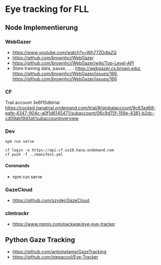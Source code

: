 # Eye tracking for FLL

## Node Implementierung

### WebGazer

* https://www.youtube.com/watch?v=Wh77ZGdIaZQ
* https://github.com/brownhci/WebGazer
* https://github.com/brownhci/WebGazer/wiki/Top-Level-API
* Store training data, pause, ... : https://webgazer.cs.brown.edu/, https://github.com/brownhci/WebGazer/issues/166, https://github.com/brownhci/WebGazer/issues/166

### CF

Trail account 3e6f15dbtrial  
https://cockpit.hanatrial.ondemand.com/trial/#/globalaccount/9c63ad68-eafe-4347-904c-a0f1d6145471/subaccount/06c9d75f-159e-4381-b2dc-cd09ab19d3af/subaccountoverview  

### Dev

```shell
npm run serve
```

```shell
cf login -a https://api.cf.us10.hana.ondemand.com
cf push -f ../manifest.yml 
```

#### Commands

* npm run serve

### GazeCloud

* https://github.com/szydej/GazeCloud

### clmtrackr

* https://www.npmjs.com/package/eye-eye-tracker

## Python Gaze Tracking

* https://github.com/antoinelame/GazeTracking
* https://github.com/stepacool/Eye-Tracker